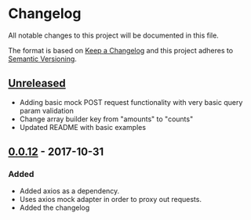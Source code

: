 # Changelog
All notable changes to this project will be documented in this file.

The format is based on [Keep a Changelog](http://keepachangelog.com/en/1.0.0/)
and this project adheres to [Semantic Versioning](http://semver.org/spec/v2.0.0.html).

## [Unreleased]
- Adding basic mock POST request functionality with very basic query param validation
- Change array builder key from "amounts" to "counts"
- Updated README with basic examples

## [0.0.12] - 2017-10-31
### Added
- Added axios as a dependency.
- Uses axios mock adapter in order to proxy out requests.
- Added the changelog

[Unreleased]: https://github.com/skwon-mdsol/balthier/compare/v0.0.12...HEAD
[0.0.12]: https://github.com/skwon-mdsol/balthier/compare/v0.0.12...HEAD
